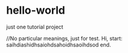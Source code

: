 # hello-world
just one tutorial project

//No particular meanings, just for test.
Hi,
start:
saihdiashidhsaiohdsahoidhsaoihdsod
end.


